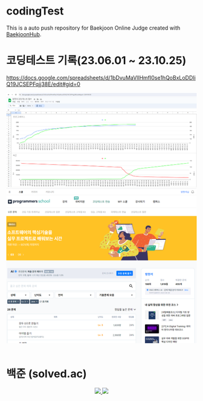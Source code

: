 # codingTest
This is a auto push repository for Baekjoon Online Judge created with [BaekjoonHub](https://github.com/BaekjoonHub/BaekjoonHub).

# 코딩테스트 기록(23.06.01 ~ 23.10.25)
https://docs.google.com/spreadsheets/d/1bDvuMaVllHmfI0se1hQoBxLoDDIiQ19JCSEPFqjj38E/edit#gid=0

<div>
  <img src='./img/코딩테스트 기록.png'>
  <img src='./img/프로그래머스 200위 돌파.PNG'>
</div>
<br>

# 백준 (solved.ac)
<div align=center>
	<!-- 백준 티어 -->
	<a href="https://solved.ac/pangorithm">
		<img src="http://mazassumnida.wtf/api/v2/generate_badge?boj=pangorithm"/>
	  <img src="http://mazandi.herokuapp.com/api?handle=pangorithm&theme=cold"/>
	</a>
	<br>
  <br>
  <br>
</div>